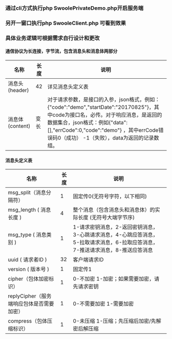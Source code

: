 ### 通过cli方式执行php SwoolePrivateDemo.php开启服务端

### 另开一窗口执行php SwooleClient.php 可看到效果

### 具体业务逻辑可根据需求自行设计和更改

#### 通信协议为长连接，字节流，包含消息头和消息体两部分

| 名称            | 长度 | 说明                                                         |
| --------------- | ---- | ------------------------------------------------------------ |
| 消息头(header)  | 42   | 详见消息头定义表                                             |
| 消息体(content) | 变长 | 对于请求参数，是接口的入参，json格式，例如：{"code":"demo","startDate":"20170825"}，其中code为接口名，必传。对于响应消息，是返回的数据集合，json格式：例如{"data":[],"errCode":0,"code":"demo"} ，其中errCode错误码0（成功） -1（失败），data为返回的记录数组。 |

#### 消息头定义表

| 名称                                      | 长度 | 说明                                                         |
| ----------------------------------------- | ---- | ------------------------------------------------------------ |
| msg_split（消息分隔符）                   | 1    | 固定传0(无符号字符，以下相同)                                |
| msg_length ( 消息长度 )                   | 4    | 整个消息（包含消息头和消息体）的实际长度 (无符号大端字节序)  |
| msg_type ( 消息类别 )                     | 1    | 1-请求密钥消息，2-返回密钥消息，3-心跳请求消息，4-心跳应答消息，5-拉取请求消息，6-拉取应答消息，7-推送请求消息，8-推送应答消息 |
| uuid ( 请求者ID )                         | 32   | 客户端请求ID                                                 |
| version ( 版本号 )                        | 1    | 固定传1                                                      |
| cipher（包体加密标识）                    | 1    | 0-不加密 1-加密；如果需要加密，请先请求密钥                  |
| replyCipher（服务端响应包体是否需要加密） | 1    | 0-不需要加密 1-需要加密                                      |
| compress（包体压缩标识）                  | 1    | 0-未压缩 1-压缩；先压缩后加密/先解密后解压缩                 |
